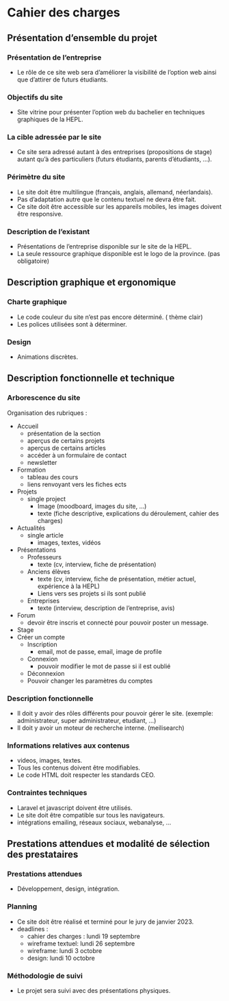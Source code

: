 # Cahier des charges

## Présentation d’ensemble du projet

### Présentation de l’entreprise

- Le rôle de ce site web sera d’améliorer la visibilité de l’option web ainsi que d’attirer de futurs étudiants.

### Objectifs du site

- Site vitrine pour présenter l’option web du bachelier en techniques graphiques de la HEPL.

### La cible adressée par le site

- Ce site sera adressé autant à des entreprises (propositions de stage) autant qu’à des particuliers (futurs étudiants, parents d’étudiants, …).

### Périmètre du site

- Le site doit être multilingue (français, anglais, allemand, néerlandais).
- Pas d’adaptation autre que le contenu textuel ne devra être fait.
- Ce site doit être accessible sur les appareils mobiles, les images doivent être responsive.

### Description de l’existant

- Présentations de l’entreprise disponible sur le site de la HEPL.
- La seule ressource graphique disponible est le logo de la province. (pas obligatoire)

## Description graphique et ergonomique

### Charte graphique

- Le code couleur du site n’est pas encore déterminé. ( thème clair)
- Les polices utilisées sont à déterminer.

### Design

- Animations discrètes.

## Description fonctionnelle et technique

### Arborescence du site

Organisation des rubriques : 

- Accueil
    - présentation de la section
    - aperçus de certains projets
    - aperçus de certains articles
    - accéder à un formulaire de contact
    - newsletter
- Formation
    - tableau des cours
    - liens renvoyant vers les fiches ects
- Projets
    - single project
        - Image (moodboard, images du site, …)
        - texte (fiche descriptive, explications du déroulement, cahier des charges)
- Actualités
    - single article
        - images, textes, vidéos
- Présentations
    - Professeurs
        - texte (cv, interview, fiche de présentation)
    - Anciens élèves
        - texte (cv, interview, fiche de présentation, métier actuel, expérience à la HEPL)
        - Liens vers ses projets si ils sont publié
    - Entreprises
        - texte (interview, description de l’entreprise, avis)
- Forum
    - devoir être inscris et connecté pour pouvoir poster un message.
- Stage
- Créer un compte
    - Inscription
        - email, mot de passe, email, image de profile
    - Connexion
        - pouvoir modifier le mot de passe si il est oublié
    - Déconnexion
    - Pouvoir changer les paramètres du comptes

### Description fonctionnelle

- Il doit y avoir des rôles différents pour pouvoir gérer le site. (exemple: administrateur, super administrateur, etudiant, …)
- Il doit y avoir un moteur de recherche interne. (meilisearch)

### Informations relatives aux contenus

- videos, images, textes.
- Tous les contenus doivent être modifiables.
- Le code HTML doit respecter les standards CEO.

### Contraintes techniques

- Laravel et javascript doivent être utilisés.
- Le site doit être compatible sur tous les navigateurs.
- intégrations emailing, réseaux sociaux, webanalyse, …

## Prestations attendues et modalité de sélection des prestataires

### Prestations attendues

- Développement, design, intégration.

### Planning

- Ce site doit être réalisé et terminé pour le jury de janvier 2023.
- deadlines :
    - cahier des charges : lundi 19 septembre
    - wireframe textuel: lundi 26 septembre
    - wireframe: lundi 3 octobre
    - design: lundi 10 octobre

### Méthodologie de suivi

- Le projet sera suivi avec des présentations physiques.